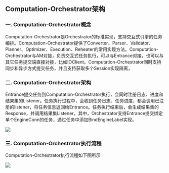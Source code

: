 ## **Computation-Orchestrator架构**

### **一. Computation-Orchestrator概念**

Computation-Orchestrator是Orchestrator的标准实现，支持交互式引擎的任务编排。Computation-Orchestrator提供了Converter、Parser、Validator、Planner、Optimizer、Execution、Reheater的常用实现方法。Computation-Orchestrator与AM对接，负责交互式任务执行，可以与Entrance对接，也可以与其它任务提交端直接对接，比如IOClient。Computation-Orchestrator同时支持同步和异步方式提交任务，并且支持获取多个Session实现隔离，

### **二. Computation-Orchestrator架构**

Entrance提交任务到Computation-Orchestrator执行，会同时注册日志、进度和结果集的Listener。任务执行过程中，会收到任务日志、任务进度，都会调用已注册的listener，将任务信息返回给Entrance。任务执行结束后，会生成结果集的Response，并调用结果集Listener。其中，Orchestrator支持Entrance提交绑定单个EngineConn的任务，通过任务中添加BindEngineLabel实现。

![](/Images-zh/Architecture/orchestrator/computation-orchestrator/linkis-computation-orchestrator-01.png)

### **三. Computation-Orchestrator执行流程**

Computation-Orchestrator执行流程如下图所示

![](/Images-zh/Architecture/orchestrator/computation-orchestrator/linkis-computation-orchestrator-02.png)

